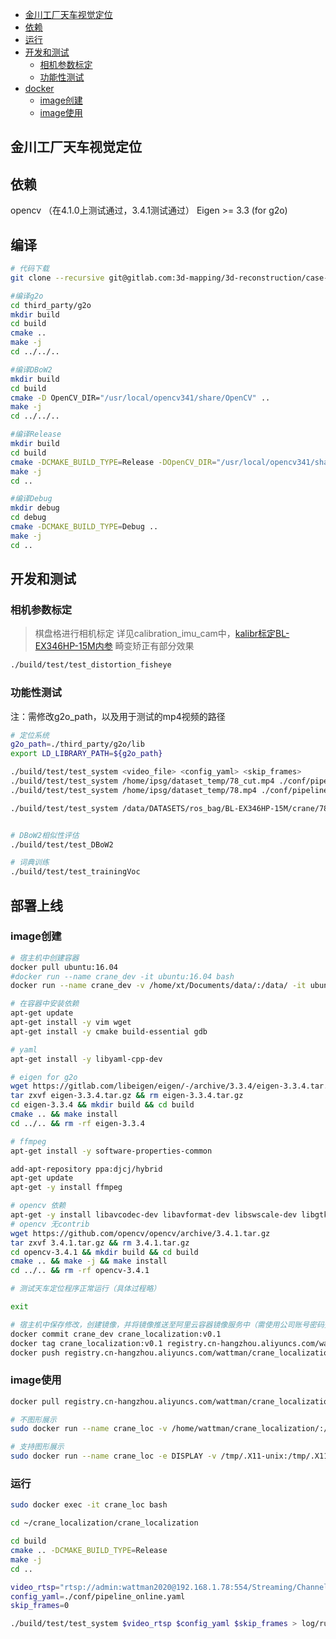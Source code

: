 - [金川工厂天车视觉定位](#金川工厂天车视觉定位)
- [依赖](#依赖)
- [运行](#运行)
- [开发和测试](#开发和测试)
  - [相机参数标定](#相机参数标定)
  - [功能性测试](#功能性测试)
- [docker](#docker)
  - [image创建](#image创建)
  - [image使用](#image使用)

## 金川工厂天车视觉定位

## 依赖

opencv （在4.1.0上测试通过，3.4.1测试通过）
Eigen >= 3.3 (for g2o)

## 编译

```bash
# 代码下载
git clone --recursive git@gitlab.com:3d-mapping/3d-reconstruction/case-base/crane_localization.git

#编译g2o
cd third_party/g2o
mkdir build
cd build
cmake ..
make -j
cd ../../..

#编译DBoW2
mkdir build
cd build
cmake -D OpenCV_DIR="/usr/local/opencv341/share/OpenCV" ..
make -j
cd ../../..

#编译Release
mkdir build
cd build
cmake -DCMAKE_BUILD_TYPE=Release -DOpenCV_DIR="/usr/local/opencv341/share/OpenCV" ..
make -j
cd ..

#编译Debug
mkdir debug
cd debug
cmake -DCMAKE_BUILD_TYPE=Debug ..
make -j
cd ..
```

## 开发和测试

### 相机参数标定

> 棋盘格进行相机标定
详见calibration_imu_cam中，[kalibr标定BL-EX346HP-15M内参](https://gitlab.com/3d-mapping/3d-reconstruction/case-base/calibration_imu_cam#kalibr%E6%A0%87%E5%AE%9Abl-ex346hp-15m%E5%86%85%E5%8F%82)
> 畸变矫正有部分效果

```bash
./build/test/test_distortion_fisheye
```

### 功能性测试

注：需修改g2o_path，以及用于测试的mp4视频的路径

```bash
# 定位系统
g2o_path=./third_party/g2o/lib
export LD_LIBRARY_PATH=${g2o_path}

./build/test/test_system <video_file> <config_yaml> <skip_frames>
./build/test/test_system /home/ipsg/dataset_temp/78_cut.mp4 ./conf/pipeline.yaml 0
./build/test/test_system /home/ipsg/dataset_temp/78.mp4 ./conf/pipeline.yaml 4300

./build/test/test_system /data/DATASETS/ros_bag/BL-EX346HP-15M/crane/78.mp4 ./conf/pipeline.yaml 4300


# DBoW2相似性评估
./build/test/test_DBoW2

# 词典训练
./build/test/test_trainingVoc

```

## 部署上线
### image创建
```bash
# 宿主机中创建容器
docker pull ubuntu:16.04
#docker run --name crane_dev -it ubuntu:16.04 bash
docker run --name crane_dev -v /home/xt/Documents/data/:/data/ -it ubuntu:16.04 bash
```

```bash
# 在容器中安装依赖
apt-get update
apt-get install -y vim wget 
apt-get install -y cmake build-essential gdb

# yaml
apt-get install -y libyaml-cpp-dev

# eigen for g2o
wget https://gitlab.com/libeigen/eigen/-/archive/3.3.4/eigen-3.3.4.tar.gz
tar zxvf eigen-3.3.4.tar.gz && rm eigen-3.3.4.tar.gz
cd eigen-3.3.4 && mkdir build && cd build
cmake .. && make install 
cd ../.. && rm -rf eigen-3.3.4

# ffmpeg
apt-get install -y software-properties-common

add-apt-repository ppa:djcj/hybrid
apt-get update
apt-get -y install ffmpeg 

# opencv 依赖
apt-get -y install libavcodec-dev libavformat-dev libswscale-dev libgtk2.0-dev pkg-config
# opencv 无contrib
wget https://github.com/opencv/opencv/archive/3.4.1.tar.gz
tar zxvf 3.4.1.tar.gz && rm 3.4.1.tar.gz 
cd opencv-3.4.1 && mkdir build && cd build
cmake .. && make -j && make install
cd ../.. && rm -rf opencv-3.4.1

# 测试天车定位程序正常运行（具体过程略）

exit
```
```bash
# 宿主机中保存修改，创建镜像，并将镜像推送至阿里云容器镜像服务中（需使用公司账号密码登录）
docker commit crane_dev crane_localization:v0.1
docker tag crane_localization:v0.1 registry.cn-hangzhou.aliyuncs.com/wattman/crane_localization:v0.1
docker push registry.cn-hangzhou.aliyuncs.com/wattman/crane_localization:v0.1
```

### image使用
```bash
docker pull registry.cn-hangzhou.aliyuncs.com/wattman/crane_localization:v0.1

# 不图形展示
sudo docker run --name crane_loc -v /home/wattman/crane_localization/:/root/crane_localization -it registry.cn-hangzhou.aliyuncs.com/wattman/crane_localization:v0.1 bash

# 支持图形展示
sudo docker run --name crane_loc -e DISPLAY -v /tmp/.X11-unix:/tmp/.X11-unix -v /home/wattman/crane_localization/:/root/crane_localization -it registry.cn-hangzhou.aliyuncs.com/wattman/crane_localization:v0.1 bash

```

### 运行
```bash
sudo docker exec -it crane_loc bash

cd ~/crane_localization/crane_localization

cd build
cmake .. -DCMAKE_BUILD_TYPE=Release
make -j
cd ..

video_rtsp="rtsp://admin:wattman2020@192.168.1.78:554/Streaming/Channels/101?transportmode=unicast&profile=Profile_1"
config_yaml=./conf/pipeline_online.yaml
skip_frames=0

./build/test/test_system $video_rtsp $config_yaml $skip_frames > log/run_78.log &
```

